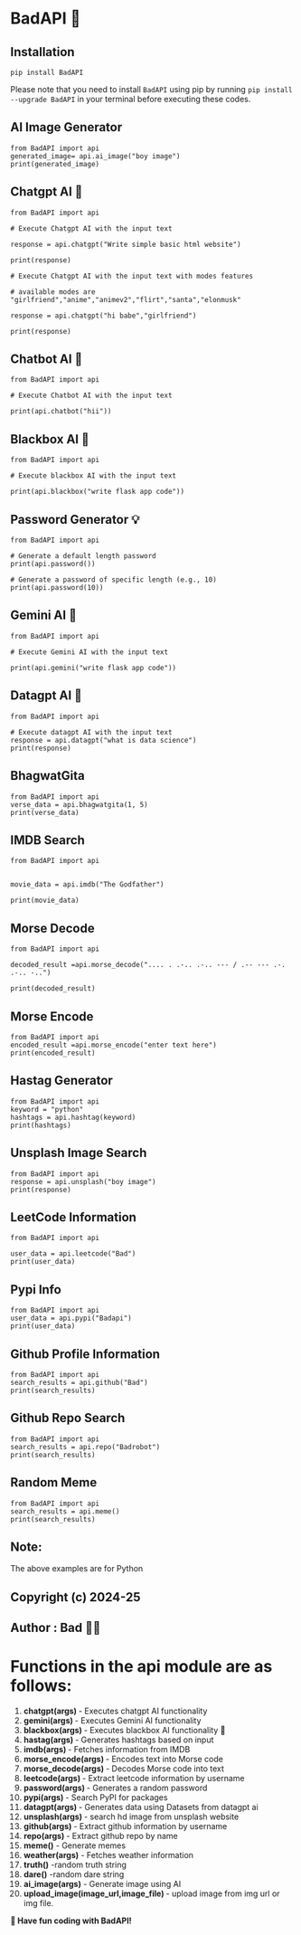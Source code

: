 # BadAPI 🚀

## Installation

```
pip install BadAPI
```

Please note that you need to install `BadAPI` using pip by running `pip install --upgrade BadAPI` in your terminal before executing these codes.

## AI Image Generator

```
from BadAPI import api
generated_image= api.ai_image("boy image")
print(generated_image)
```

## Chatgpt AI 🤖

```
from BadAPI import api

# Execute Chatgpt AI with the input text

response = api.chatgpt("Write simple basic html website")

print(response)

# Execute Chatgpt AI with the input text with modes features

# available modes are "girlfriend","anime","animev2","flirt","santa","elonmusk"

response = api.chatgpt("hi babe","girlfriend")

print(response)

```

## Chatbot AI 🤖

```
from BadAPI import api

# Execute Chatbot AI with the input text

print(api.chatbot("hii"))
```

## Blackbox AI 🤖

```
from BadAPI import api

# Execute blackbox AI with the input text

print(api.blackbox("write flask app code"))
```

## Password Generator 💡

```
from BadAPI import api

# Generate a default length password
print(api.password())

# Generate a password of specific length (e.g., 10)
print(api.password(10))
```

## Gemini AI 🤖

```
from BadAPI import api

# Execute Gemini AI with the input text

print(api.gemini("write flask app code"))
```

## Datagpt AI 🤖

```
from BadAPI import api

# Execute datagpt AI with the input text
response = api.datagpt("what is data science")
print(response)
```

## BhagwatGita

```
from BadAPI import api
verse_data = api.bhagwatgita(1, 5)
print(verse_data)
```

## IMDB Search

```
from BadAPI import api


movie_data = api.imdb("The Godfather")

print(movie_data)
```

## Morse Decode

```
from BadAPI import api

decoded_result =api.morse_decode(".... . .-.. .-.. --- / .-- --- .-. .-.. -..")

print(decoded_result)
```

## Morse Encode

```
from BadAPI import api
encoded_result =api.morse_encode("enter text here")
print(encoded_result)
```

## Hastag Generator

```
from BadAPI import api
keyword = "python"
hashtags = api.hashtag(keyword)
print(hashtags)
```

## Unsplash Image Search

```
from BadAPI import api
response = api.unsplash("boy image")
print(response)

```

## LeetCode Information

```
from BadAPI import api

user_data = api.leetcode("Bad")
print(user_data)
```

## Pypi Info

```
from BadAPI import api
user_data = api.pypi("Badapi")
print(user_data)
```

## Github Profile Information

```
from BadAPI import api
search_results = api.github("Bad")
print(search_results)
```

## Github Repo Search

```
from BadAPI import api
search_results = api.repo("Badrobot")
print(search_results)
```

## Random Meme

```
from BadAPI import api
search_results = api.meme()
print(search_results)
```

## Note:

<p> The above examples are for Python </p>

## Copyright (c) 2024-25

## Author : Bad 👨‍💻

# Functions in the api module are as follows:

1. <b>chatgpt(args) </b>- Executes chatgpt AI functionality
2. <b>gemini(args) </b>- Executes Gemini AI functionality
3. <b>blackbox(args) </b>- Executes blackbox AI functionality 🔮
4. <b>hastag(args) </b>- Generates hashtags based on input
5. <b>imdb(args) </b>- Fetches information from IMDB
6. <b>morse_encode(args) </b>- Encodes text into Morse code
7. <b>morse_decode(args) </b>- Decodes Morse code into text
8. <b>leetcode(args) </b>- Extract leetcode information by username
9. <b>password(args) </b>- Generates a random password
10. <b>pypi(args) </b>- Search PyPI for packages
11. <b>datagpt(args) </b>- Generates data using Datasets from datagpt ai
12. <b>unsplash(args) </b>- search hd image from unsplash website
13. <b>github(args) </b> - Extract github information by username
14. <b>repo(args) </b> - Extract github repo by name
15. <b> meme()</b> - Generate memes
16. <b> weather(args)</b> - Fetches weather information
17. <b> truth()</b> -random truth string
18. <b>dare()</b> -random dare string
19. <b> ai_image(args)</b> - Generate image using AI
20. <b> upload_image(image_url,image_file) </b> - upload image from img url or img file.

<b>🔗 Have fun coding with BadAPI! </b>

